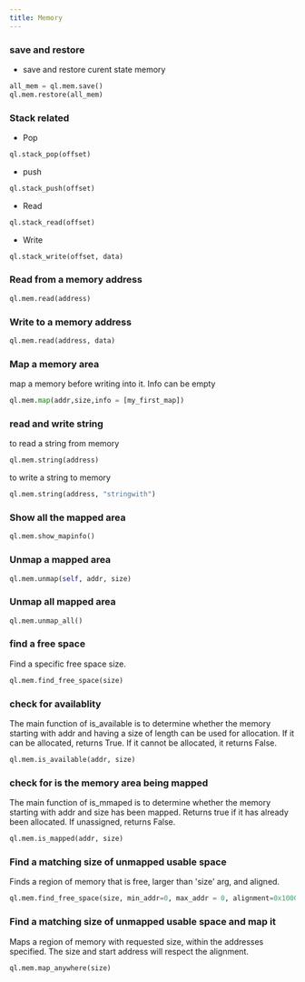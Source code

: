 ```yaml
---
title: Memory
---
```

### save and restore
- save and restore curent state memory
```python
all_mem = ql.mem.save()
ql.mem.restore(all_mem)
```

### Stack related
- Pop
```python
ql.stack_pop(offset)
```

- push
```python
ql.stack_push(offset)
```

- Read
```python
ql.stack_read(offset)
```

- Write
```python
ql.stack_write(offset, data)
```

### Read from a memory address
```python
ql.mem.read(address)
```

### Write to a memory address
```python
ql.mem.read(address, data)
```

### Map a memory area
map a memory before writing into it. Info can be empty
```python
ql.mem.map(addr,size,info = [my_first_map])
```

### read and write string
to read a string from memory
```python
ql.mem.string(address)
```

to write a string to memory
```python
ql.mem.string(address, "stringwith")
```

### Show all the mapped area
```python
ql.mem.show_mapinfo()
```

### Unmap a mapped area
```python
ql.mem.unmap(self, addr, size) 
```

### Unmap all mapped area
```python
ql.mem.unmap_all()
```

### find a free space
Find a specific free space size.
```python
ql.mem.find_free_space(size)
```    

### check for availablity
The main function of is_available is to determine 
whether the memory starting with addr and having a size of length can be used for allocation.
If it can be allocated, returns True.
If it cannot be allocated, it returns False.
```python
ql.mem.is_available(addr, size)
```

### check for is the memory area being mapped
The main function of is_mmaped is to determine  whether the memory starting with addr and size has been mapped.
Returns true if it has already been allocated. If unassigned, returns False.
```python
ql.mem.is_mapped(addr, size)
```

### Find a matching size of unmapped usable space
Finds a region of memory that is free, larger than 'size' arg, and aligned.
```python
ql.mem.find_free_space(size, min_addr=0, max_addr = 0, alignment=0x10000)
```

### Find a matching size of unmapped usable space and map it
Maps a region of memory with requested size, within the addresses specified. The size and start address will respect the alignment.
```python
ql.mem.map_anywhere(size)
```
